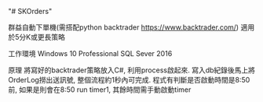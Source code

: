 "# SKOrders" 

群益自動下單機(需搭配python backtrader https://www.backtrader.com/)
適用於5分K或更長策略

工作環境
Windows 10 Professional
SQL Sever 2016


原理
將寫好的backtrader策略放入C#, 利用process啟起來. 寫入db紀錄後馬上將OrderLog撈出送訊號, 整個流程約1秒內可完成.
程式有判斷是否啟動時間是8:50前, 如果是則會在8:50 run timer1, 其餘時間需手動啟動timer
